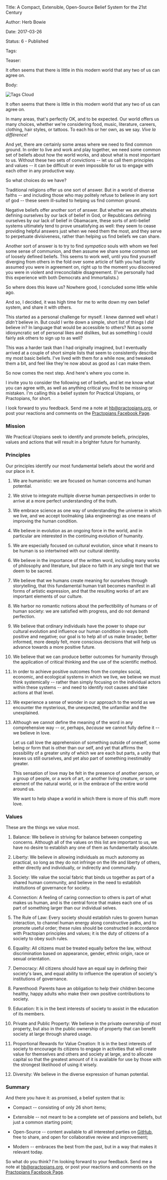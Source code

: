Title: A Compact, Extensible, Open-Source Belief System for the 21st Century

Author: Herb Bowie

Date:   2017-03-26

Status: 6 - Published

Tags:   

Teaser: 
 
It often seems that there is little in this modern world that any two of us can agree on. 

Body:

<img alt="Tags Cloud" src="../../images/wordcloud-500x350.png" class="centered-block" usemap="#wordCloudMap">
<map name="wordCloudMap">
<area shape="rect" alt="7.5" href="../../tags/tools.html" coords="245,165,252.5,172.5" target="wordcloud">
<area shape="rect" alt="10" href="../../tags/property.html" coords="245,175,255,182.5" target="wordcloud">
<area shape="rect" alt="15" href="../../tags/rule-of-law.html" coords="200,135,215,145" target="wordcloud">
<area shape="rect" alt="20" href="../../tags/practical.html" coords="270,155,290,165" target="wordcloud">
<area shape="rect" alt="15" href="../../tags/evolution.html" coords="235,150,250,160" target="wordcloud">
<area shape="rect" alt="20" href="../../tags/imperfection.html" coords="290,255,310,275" target="wordcloud">
<area shape="rect" alt="25" href="../../tags/systemic.html" coords="250,200,275,210" target="wordcloud">
<area shape="rect" alt="30" href="../../tags/parenthood.html" coords="275,200,305,210" target="wordcloud">
<area shape="rect" alt="10" href="../../tags/mission.html" coords="225,180,235,205" target="wordcloud">
<area shape="rect" alt="35" href="../../tags/democracy.html" coords="145,220,180,235" target="wordcloud">
<area shape="rect" alt="30" href="../../tags/balance.html" coords="305,155,335,165" target="wordcloud">
<area shape="rect" alt="30" href="../../tags/stories.html" coords="170,155,200,165" target="wordcloud">
<area shape="rect" alt="20" href="../../tags/society.html" coords="215,155,235,185" target="wordcloud">
<area shape="rect" alt="35" href="../../tags/value-creation.html" coords="305,240,340,300" target="wordcloud">
<area shape="rect" alt="45" href="../../tags/diversity.html" coords="140,105,185,120" target="wordcloud">
<area shape="rect" alt="50" href="../../tags/wonder.html" coords="305,105,355,120" target="wordcloud">
<area shape="rect" alt="50" href="../../tags/science.html" coords="325,215,375,230" target="wordcloud">
<area shape="rect" alt="55" href="../../tags/integral.html" coords="305,230,360,245" target="wordcloud">
<area shape="rect" alt="85" href="../../tags/written-word.html" coords="225,60,310,75" target="wordcloud">
<area shape="rect" alt="90" href="../../tags/sustainability.html" coords="200,280,290,295" target="wordcloud">
<area shape="rect" alt="35" href="../../tags/love.html" coords="320,200,355,215" target="wordcloud">
<area shape="rect" alt="50" href="../../tags/religion.html" coords="145,230,195,250" target="wordcloud">
<area shape="rect" alt="65" href="../../tags/education.html" coords="285,90,350,105" target="wordcloud">
<area shape="rect" alt="75" href="../../tags/governance.html" coords="150,90,225,105" target="wordcloud">
<area shape="rect" alt="95" href="../../tags/connection.html" coords="255,70,350,90" target="wordcloud">
<area shape="rect" alt="60" href="../../tags/liberty.html" coords="120,200,180,225" target="wordcloud">
<area shape="rect" alt="95" href="../../tags/humanism.html" coords="195,55,290,120" target="wordcloud">
<area shape="rect" alt="95" href="../../tags/equality.html" coords="200,250,295,280" target="wordcloud">
<area shape="rect" alt="40" href="../../tags/art.html" coords="205,95,245,120" target="wordcloud">
<area shape="rect" alt="110" href="../../tags/progress.html" coords="195,230,305,255" target="wordcloud">
<area shape="rect" alt="140" href="../../tags/individuals.html" coords="180,205,320,230" target="wordcloud">
<area shape="rect" alt="415" href="../../tags/cultural-evolution.html" coords="20,110,435,155" target="wordcloud">
<area shape="rect" alt="430" href="../../tags/critical-thinking.html" coords="35,155,465,215" target="wordcloud">
</map>


It often seems that there is little in this modern world that any two of us can agree on. 

In many areas, that's perfectly OK, and to be expected. Our world offers us many choices, whether we're considering food, music, literature, careers, clothing, hair styles, or tattoos. To each his or her own, as we say. *Vive la différence!* 

And yet, there are certainly some areas where we need to find common ground. In order to live and work and play together, we need some common set of beliefs about how the world works, and about what is most important to us. Without these two sets of convictions -- let us call them principles and values -- it can be difficult or even impossible for us to engage with each other in any productive way.

So what choices do we have? 

Traditional religions offer us one sort of answer. But in a world of diverse faiths -- and including those who may politely refuse to believe in any sort of god -- these seem ill-suited to helping us find common ground. 

Negative beliefs offer another sort of answer. But whether we are atheists defining ourselves by our lack of belief in God, or Republicans defining ourselves by our lack of belief in Obamacare, these sorts of anti-belief systems ultimately tend to prove unsatisfying as well: they seem to cease providing helpful answers just when we need them the most, and they serve to perpetuate divisiveness, rather than helping us find beliefs we can share.  

Another sort of answer is to try to find *sympatico* souls with whom we feel some sense of communion, and then assume we share some common set of loosely defined beliefs. This seems to work well, until you find yourself diverging from others in the fold over some article of faith you had tacitly assumed you were in agreement on, right up to the moment you discovered you were in violent and irreconcilable disagreement. (I've personally had this experience with both Democrats and Immortalists.)

So where does this leave us? Nowhere good, I concluded some little while ago. 

And so, I decided, it was high time for me to write down my own belief system, and share it with others. 

This started as a personal challenge for myself. I knew damned well what I *didn't* believe in. But could I write down a simple, short list of things I *did* believe in? In language that would be accessible to others? Not as some idiosyncratic set of personal likes and dislikes, but as something I could fairly ask others to sign up to as well?

This was a harder task than I had originally imagined, but I eventually arrived at a couple of short simple lists that seem to consistently describe my most basic beliefs. I've lived with them for a while now, and tweaked them a bit, and feel like they're now about as good as I can make them. 

So now comes the next step. And here's where you come in. 

I invite you to consider the following set of beliefs, and let me know what you can agree with, as well as anything critical you find to be missing or mistaken. I'm calling this a belief system for Practical Utopians, or Practopians, for short. 

I look forward to you feedback. Send me a note at [hb@practopians.org](mailto:hb@practopians.org), or post your reactions and comments on the [Practopians Facebook Page][fb].

### Mission

We Practical Utopians seek to identify and promote beliefs, principles, values and actions that will result in a brighter future for humanity. 

### Principles

Our principles identify our most fundamental beliefs about the world and our place in it.

1. We are humanistic: we are focused on human concerns and human potential.

2. We strive to integrate multiple diverse human perspectives in order to arrive at a more perfect understanding of the truth.

3. We embrace science as one way of understanding the universe in which we live, and we accept toolmaking (aka engineering) as one means of improving the human condition.

4. We believe in evolution as an ongoing force in the world, and in particular are interested in the continuing evolution of humanity.

5. We are especially focused on cultural evolution, since what it means to be human is so intertwined with our cultural identity.

6. We believe in the importance of the written word, including many works of philosophy and literature, but place no faith in any single text that we deem to be sacred.

7. We believe that we humans create meaning for ourselves through storytelling, that this fundamental human trait becomes manifest in all forms of artistic expression, and that the resulting works of art are important elements of our culture.

8. We harbor no romantic notions about the perfectibility of humans or of human society: we are satisfied with progress, and do not demand perfection.

9. We believe that ordinary individuals have the power to shape our cultural evolution and influence our human condition in ways both positive and negative; our goal is to help all of us make broader, better informed, more deeply felt, more conscious decisions that will help us advance towards a more positive future.

10. We believe that we can produce better outcomes for humanity through the application of critical thinking and the use of the scientific method.

11. In order to achieve positive outcomes from the complex social, economic, and ecological systems in which we live, we believe we must think systemically -- rather than simply focusing on the individual actors within these systems -- and need to identify root causes and take actions at that level.

12. We experience a sense of wonder in our approach to the world as we encounter the mysterious, the unexpected, the unfamiliar and the unexplained.

13. Although we cannot define the meaning of the word in any comprehensive way -- or, perhaps, *because* we cannot fully define it -- we believe in love.

	Let us call love the apprehension of something outside of oneself, some being or form that is other than our self, and yet that affirms the possibility of a greater unity of which we are each but parts, a unity that leaves us still ourselves, and yet also part of something inestimably greater.

	This sensation of love may be felt in the presence of another person, or a group of people, or a work of art, or another living creature, or some element of the natural world, or in the embrace of the entire world around us.

	We want to help shape a world in which there is more of this stuff: more love.
	
### Values

These are the things we value most.

1. Balance: We believe in striving for balance between competing concerns. Although all of the values on this list are important to us, we have no desire to establish any one of them as fundamentally absolute.

2. Liberty: We believe in allowing individuals as much autonomy as practical, so long as they do not infringe on the life and liberty of others, either directly and individually, or indirectly and communally.

3. Society: We value the social fabric that binds us together as part of a shared human community, and believe in the need to establish institutions of governance for society.

4. Connection: A feeling of caring connection to others is part of what makes us human, and is the central force that makes each one of us part of something larger than our individual selves.

5. The Rule of Law: Every society should establish rules to govern human interaction, to channel human energy along constructive paths, and to promote useful order; these rules should be constructed in accordance with Practopian principles and values; it is the duty of citizens of a society to obey such rules.

6. Equality: All citizens must be treated equally before the law, without discrimination based on appearance, gender, ethnic origin, race or sexual orientation.

7. Democracy: All citizens should have an equal say in defining their society's laws, and equal ability to influence the operation of society's institutions of governance.

8. Parenthood: Parents have an obligation to help their children become healthy, happy adults who make their own positive contributions to society.

9. Education: It is in the best interests of society to assist in the education of its members.

10. Private and Public Property: We believe in the private ownership of most property, but also in the public ownership of property that can benefit society at large through shared usage.

11. Proportional Rewards for Value Creation: It is in the best interests of society to encourage its citizens to engage in activities that will create value for themselves and others and society at large, and to allocate capital so that the greatest amount of it is available for use by those with the strongest likelihood of using it wisely.

12. Diversity:  We believe in the diverse expression of human potential.


### Summary

And there you have it: as promised, a belief system that is:

* Compact -- consisting of only 26 short items;

* Extensible -- not meant to be a complete set of passions and beliefs, but just a common starting point;

* Open-Source -- content available to all interested parties on [GitHub][4], free to share, and open for collaborative review and improvement;

* Modern -- embraces the best from the past, but in a way that makes it relevant today. 

So what do you think? I'm looking forward to your feedback. Send me a note at [hb@practopians.org](mailto:hb@practopians.org), or post your reactions and comments on the [Practopians Facebook Page][fb].

[1]: ../../
[2]: ../../way/practopian-way.md
[3]: ../../way/practopian-way.html
[4]: https://github.com/hbowie/practopians/
[5]: https://www.herbbowie.com
[6]: https://creativecommons.org/licenses/by-sa/4.0/
[7]: ../../way/index.html
[8]: mailto:feedback@practopians.org
[fb]: https://www.facebook.com/practopians/


